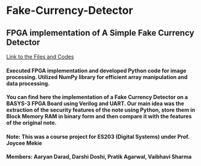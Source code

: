 # Fake-Currency-Detector
## FPGA implementation of A Simple Fake Currency Detector
[Link to the Files and Codes](https://iitgnacin-my.sharepoint.com/:f:/g/personal/21110050_iitgn_ac_in/Eu31E98bVvxNqSBUFcVNHEABjE_HoZjDTcCkHnonUAFIoA?e=ktbtEp)
#### Executed FPGA implementation and developed Python code for image processing. Utilized NumPy library for efficient array manipulation and data processing.
#### You can find here the implementation of a Fake Currency Detector on a BASYS-3 FPGA Board using Verilog and UART. Our main idea was the extraction of the security features of the note using Python, store them in Block Memory RAM in binary form and then compare it with the features of the original note.
#### Note: This was a course project for ES203 (Digital Systems) under Prof. Joycee Mekie
#### Members: Aaryan Darad, Darshi Doshi, Pratik Agarwal, Vaibhavi Sharma
